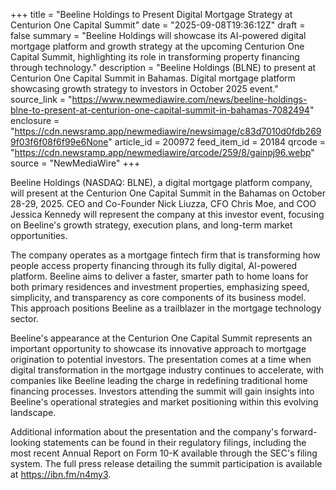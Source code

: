 +++
title = "Beeline Holdings to Present Digital Mortgage Strategy at Centurion One Capital Summit"
date = "2025-09-08T19:36:12Z"
draft = false
summary = "Beeline Holdings will showcase its AI-powered digital mortgage platform and growth strategy at the upcoming Centurion One Capital Summit, highlighting its role in transforming property financing through technology."
description = "Beeline Holdings (BLNE) to present at Centurion One Capital Summit in Bahamas. Digital mortgage platform showcasing growth strategy to investors in October 2025 event."
source_link = "https://www.newmediawire.com/news/beeline-holdings-blne-to-present-at-centurion-one-capital-summit-in-bahamas-7082494"
enclosure = "https://cdn.newsramp.app/newmediawire/newsimage/c83d7010d0fdb2699f03f6f08f6f99e6None"
article_id = 200972
feed_item_id = 20184
qrcode = "https://cdn.newsramp.app/newmediawire/qrcode/259/8/gainpj96.webp"
source = "NewMediaWire"
+++

<p>Beeline Holdings (NASDAQ: BLNE), a digital mortgage platform company, will present at the Centurion One Capital Summit in the Bahamas on October 28-29, 2025. CEO and Co-Founder Nick Liuzza, CFO Chris Moe, and COO Jessica Kennedy will represent the company at this investor event, focusing on Beeline's growth strategy, execution plans, and long-term market opportunities.</p><p>The company operates as a mortgage fintech firm that is transforming how people access property financing through its fully digital, AI-powered platform. Beeline aims to deliver a faster, smarter path to home loans for both primary residences and investment properties, emphasizing speed, simplicity, and transparency as core components of its business model. This approach positions Beeline as a trailblazer in the mortgage technology sector.</p><p>Beeline's appearance at the Centurion One Capital Summit represents an important opportunity to showcase its innovative approach to mortgage origination to potential investors. The presentation comes at a time when digital transformation in the mortgage industry continues to accelerate, with companies like Beeline leading the charge in redefining traditional home financing processes. Investors attending the summit will gain insights into Beeline's operational strategies and market positioning within this evolving landscape.</p><p>Additional information about the presentation and the company's forward-looking statements can be found in their regulatory filings, including the most recent Annual Report on Form 10-K available through the SEC's filing system. The full press release detailing the summit participation is available at <a href="https://ibn.fm/n4my3" rel="nofollow" target="_blank">https://ibn.fm/n4my3</a>.</p>
